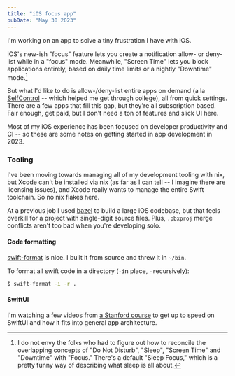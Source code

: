 ```yaml
---
title: "iOS focus app"
pubDate: "May 30 2023"
---
```


I'm working on an app to solve a tiny frustration I have with iOS.

iOS's new-ish "focus" feature lets you create a notification allow- or deny-list while in a "focus" mode. Meanwhile, "Screen Time" lets you block applications entirely, based on daily time limits or a nightly "Downtime" mode.[^1]

But what I'd like to do is allow-/deny-list entire apps on demand (a la [SelfControl](https://selfcontrolapp.com/) -- which helped me get through college), all from quick settings. There are a few apps that fill this gap, but they're all subscription based. Fair enough, get paid, but I don't need a ton of features and slick UI here.

Most of my iOS experience has been focused on developer productivity and CI -- so these are some notes on getting started in app development in 2023.

### Tooling

I've been moving towards managing all of my development tooling with nix, but Xcode can't be installed via nix (as far as I can tell -- I imagine there are licensing issues), and Xcode really wants to manage the entire Swift toolchain. So no nix flakes here.

At a previous job I used [bazel](https://github.com/bazelbuild/rules_apple) to build a large iOS codebase, but that feels overkill for a project with single-digit source files. Plus, `.pbxproj` merge conflicts aren't too bad when you're developing solo.

#### Code formatting
[swift-format](https://github.com/apple/swift-format) is nice. I built it from source and threw it in `~/bin`.

To format all swift code in a directory (`-i`n place, `-r`ecursively):
```zsh
$ swift-format -i -r .
```

#### SwiftUI
I'm watching a few videos from [a Stanford course](https://cs193p.sites.stanford.edu/) to get up to speed on SwiftUI and how it fits into general app architecture.

[^1]: I do not envy the folks who had to figure out how to reconcile the overlapping concepts of "Do Not Disturb", "Sleep", "Screen Time" and "Downtime" with "Focus." There's a default "Sleep Focus," which is a pretty funny way of describing what sleep is all about.
